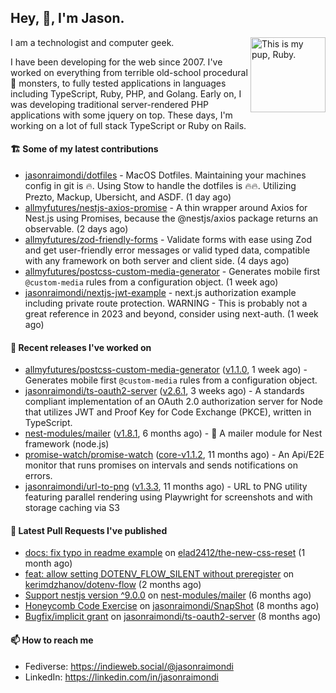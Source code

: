 ## Hey, :wave:, I'm Jason.

<img align='right' alt="This is my pup, Ruby." src='https://jasonraimondi.com/misc/me/zombie-ruby-trimmed@2x.png' width='120px'>

I am a technologist and computer geek.

I have been developing for the web since 2007. I've worked on everything from terrible old-school procedural :spaghetti: monsters, to fully tested applications in languages including TypeScript, Ruby, PHP, and Golang. Early on, I was developing traditional server-rendered PHP applications with some jquery on top. These days, I'm working on a lot of full stack TypeScript or Ruby on Rails.

#### 🏗️ Some of my latest contributions


- [jasonraimondi/dotfiles](https://github.com/jasonraimondi/dotfiles) - MacOS Dotfiles. Maintaining your machines config in git is :fire:. Using Stow to handle the dotfiles is :fire::fire:. Utilizing Prezto, Mackup, Ubersicht, and ASDF. (1 day ago)
- [allmyfutures/nestjs-axios-promise](https://github.com/allmyfutures/nestjs-axios-promise) - A thin wrapper around Axios for Nest.js using Promises, because the @nestjs/axios package returns an observable. (2 days ago)
- [allmyfutures/zod-friendly-forms](https://github.com/allmyfutures/zod-friendly-forms) - Validate forms with ease using Zod and get user-friendly error messages or valid typed data, compatible with any framework on both server and client side. (4 days ago)
- [allmyfutures/postcss-custom-media-generator](https://github.com/allmyfutures/postcss-custom-media-generator) - Generates mobile first `@custom-media` rules from a configuration object. (1 week ago)
- [jasonraimondi/nextjs-jwt-example](https://github.com/jasonraimondi/nextjs-jwt-example) - next.js authorization example including private route protection. WARNING - This is probably not a great reference in 2023 and beyond, consider using next-auth. (1 week ago)

#### 💼 Recent releases I've worked on


- [allmyfutures/postcss-custom-media-generator](https://github.com/allmyfutures/postcss-custom-media-generator) ([v1.1.0](https://github.com/allmyfutures/postcss-custom-media-generator/releases/tag/v1.1.0), 1 week ago) - Generates mobile first `@custom-media` rules from a configuration object.
- [jasonraimondi/ts-oauth2-server](https://github.com/jasonraimondi/ts-oauth2-server) ([v2.6.1](https://github.com/jasonraimondi/ts-oauth2-server/releases/tag/v2.6.1), 3 weeks ago) - A standards compliant implementation of an OAuth 2.0 authorization server for Node that utilizes JWT and Proof Key for Code Exchange (PKCE), written in TypeScript. 
- [nest-modules/mailer](https://github.com/nest-modules/mailer) ([v1.8.1](https://github.com/nest-modules/mailer/releases/tag/v1.8.1), 6 months ago) - 📨 A mailer module for Nest framework (node.js)
- [promise-watch/promise-watch](https://github.com/promise-watch/promise-watch) ([core-v1.1.2](https://github.com/promise-watch/promise-watch/releases/tag/core-v1.1.2), 11 months ago) - An Api/E2E monitor that runs promises on intervals and sends notifications on errors. 
- [jasonraimondi/url-to-png](https://github.com/jasonraimondi/url-to-png) ([v1.3.3](https://github.com/jasonraimondi/url-to-png/releases/tag/v1.3.3), 11 months ago) - URL to PNG utility featuring parallel rendering using Playwright for screenshots and with storage caching via S3

#### 🔨 Latest Pull Requests I've published


- [docs: fix typo in readme example](https://github.com/elad2412/the-new-css-reset/pull/55) on [elad2412/the-new-css-reset](https://github.com/elad2412/the-new-css-reset) (1 month ago)
- [feat: allow setting DOTENV_FLOW_SILENT without preregister](https://github.com/kerimdzhanov/dotenv-flow/pull/61) on [kerimdzhanov/dotenv-flow](https://github.com/kerimdzhanov/dotenv-flow) (2 months ago)
- [Support nestjs version ^9.0.0](https://github.com/nest-modules/mailer/pull/802) on [nest-modules/mailer](https://github.com/nest-modules/mailer) (6 months ago)
- [Honeycomb Code Exercise](https://github.com/jasonraimondi/SnapShot/pull/1) on [jasonraimondi/SnapShot](https://github.com/jasonraimondi/SnapShot) (8 months ago)
- [Bugfix/implicit grant](https://github.com/jasonraimondi/ts-oauth2-server/pull/51) on [jasonraimondi/ts-oauth2-server](https://github.com/jasonraimondi/ts-oauth2-server) (8 months ago)

#### 📫 How to reach me

- Fediverse: https://indieweb.social/@jasonraimondi
- LinkedIn: https://linkedin.com/in/jasonraimondi
